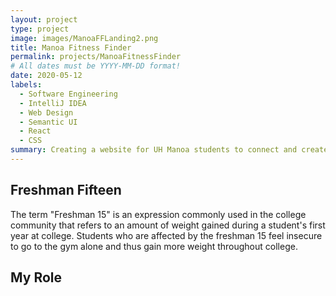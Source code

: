 ```yaml
---
layout: project
type: project
image: images/ManoaFFLanding2.png
title: Manoa Fitness Finder
permalink: projects/ManoaFitnessFinder
# All dates must be YYYY-MM-DD format!
date: 2020-05-12
labels:
  - Software Engineering 
  - IntelliJ IDEA
  - Web Design
  - Semantic UI
  - React 
  - CSS 
summary: Creating a website for UH Manoa students to connect and create fitness events to lose the "freshman fifteen" 
---
```

 
<h2> Freshman Fifteen </h2>

 The term "Freshman 15" is an expression commonly used in the college community that refers to an amount of weight gained during a student's first year at college. Students who are affected by the freshman 15 feel insecure to go to the gym alone and thus gain more weight throughout college. 
 
 ## My Role
